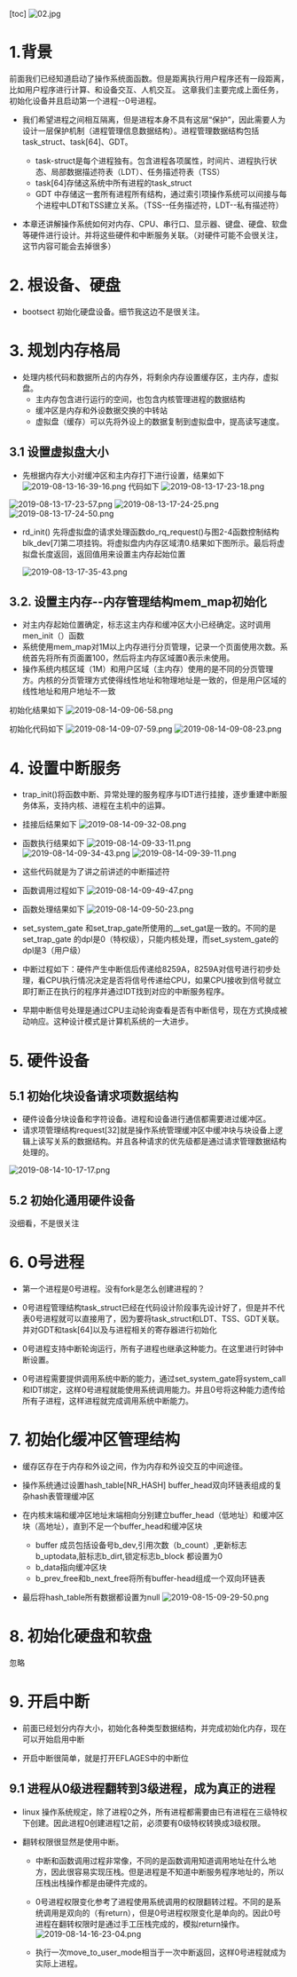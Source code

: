 [toc]
![02.jpg](./images/02.jpg)
# 1.背景
前面我们已经知道启动了操作系统面函数。但是距离执行用户程序还有一段距离，比如用户程序进行计算、和设备交互、人机交互。
这章我们主要完成上面任务，初始化设备并且启动第一个进程--0号进程。

* 我们希望进程之间相互隔离，但是进程本身不具有这层“保护”，因此需要人为设计一层保护机制（进程管理信息数据结构）。进程管理数据结构包括task_struct、task[64]、GDT。
    * task-struct是每个进程独有。包含进程各项属性，时间片、进程执行状态、局部数据描述符表（LDT）、任务描述符表（TSS）
    * task[64]存储这系统中所有进程的task_struct
    * GDT 中存储这一套所有进程所有结构，通过索引项操作系统可以间接与每个进程中LDT和TSS建立关系。（TSS--任务描述符，LDT--私有描述符）

* 本章还讲解操作系统如何对内存、CPU、串行口、显示器、键盘、硬盘、软盘等硬件进行设计。并将这些硬件和中断服务关联。（对硬件可能不会很关注，这节内容可能会去掉很多）



# 2. 根设备、硬盘
* bootsect 初始化硬盘设备。细节我这边不是很关注。

# 3. 规划内存格局
* 处理内核代码和数据所占的内存外，将剩余内存设置缓存区，主内存，虚拟盘。
    * 主内存包含进行运行的空间，也包含内核管理进程的数据结构
    * 缓冲区是内存和外设数据交换的中转站
    * 虚拟盘（缓存）可以先将外设上的数据复制到虚拟盘中，提高读写速度。


## 3.1 设置虚拟盘大小
* 先根据内存大小对缓冲区和主内存打下进行设置，结果如下
![2019-08-13-16-39-16.png](./images/2019-08-13-16-39-16.png)
代码如下
![2019-08-13-17-23-18.png](./images/2019-08-13-17-23-18.png)

![2019-08-13-17-23-57.png](./images/2019-08-13-17-23-57.png)
![2019-08-13-17-24-25.png](./images/2019-08-13-17-24-25.png)
![2019-08-13-17-24-50.png](./images/2019-08-13-17-24-50.png)

* rd_init() 先将虚拟盘的请求处理函数do_rq_request()与图2-4函数控制结构blk_dev[7]第二项挂钩。将虚拟盘内内存区域清0.结果如下图所示。最后将虚拟盘长度返回，返回值用来设置主内存起始位置
    
    ![2019-08-13-17-35-43.png](./images/2019-08-13-17-35-43.png)

## 3.2. 设置主内存--内存管理结构mem_map初始化
* 对主内存起始位置确定，标志这主内存和缓冲区大小已经确定。这时调用men_init（）函数
* 系统使用mem_map对1M以上内存进行分页管理，记录一个页面使用次数。系统首先将所有页面置100，然后将主内存区域置0表示未使用。
* 操作系统内核区域（1M）和用户区域（主内存）使用的是不同的分页管理方。内核的分页管理方式使得线性地址和物理地址是一致的，但是用户区域的线性地址和用户地址不一致

初始化结果如下
![2019-08-14-09-06-58.png](./images/2019-08-14-09-06-58.png)

初始化代码如下
![2019-08-14-09-07-59.png](./images/2019-08-14-09-07-59.png)
![2019-08-14-09-08-23.png](./images/2019-08-14-09-08-23.png)

# 4. 设置中断服务

* trap_init()将函数中断、异常处理的服务程序与IDT进行挂接，逐步重建中断服务体系，支持内核、进程在主机中的运算。

* 挂接后结果如下
![2019-08-14-09-32-08.png](./images/2019-08-14-09-32-08.png)

* 函数执行结果如下
![2019-08-14-09-33-11.png](./images/2019-08-14-09-33-11.png)
![2019-08-14-09-34-43.png](./images/2019-08-14-09-34-43.png)
![2019-08-14-09-39-11.png](./images/2019-08-14-09-39-11.png)

* 这些代码就是为了讲之前讲述的中断描述符
* 函数调用过程如下
![2019-08-14-09-49-47.png](./images/2019-08-14-09-49-47.png)
* 函数处理结果如下
![2019-08-14-09-50-23.png](./images/2019-08-14-09-50-23.png)

* set_system_gate 和set_trap_gate所使用的__set_gat是一致的。不同的是set_trap_gate 的dpl是0（特权级），只能内核处理，而set_system_gate的dpl是3（用户级）

* 中断过程如下：硬件产生中断信后传递给8259A，8259A对信号进行初步处理，看CPU执行情况决定是否将信号传递给CPU，如果CPU接收到信号就立即打断正在执行的程序并通过IDT找到对应的中断服务程序。


* 早期中断信号处理是通过CPU主动轮询查看是否有中断信号，现在方式换成被动响应。这种设计模式是计算机系统的一大进步。

# 5. 硬件设备
## 5.1 初始化块设备请求项数据结构
* 硬件设备分块设备和字符设备。进程和设备进行通信都需要进过缓冲区。
* 请求项管理结构request[32]就是操作系统管理缓冲区中缓冲块与块设备上逻辑上读写关系的数据结构。并且各种请求的优先级都是通过请求管理数据结构处理的。

![2019-08-14-10-17-17.png](./images/2019-08-14-10-17-17.png)

## 5.2 初始化通用硬件设备
没细看，不是很关注

# 6. 0号进程
* 第一个进程是0号进程。没有fork是怎么创建进程的？

* 0号进程管理结构task_struct已经在代码设计阶段事先设计好了，但是并不代表0号进程就可以直接用了，因为要将task_struct和LDT、TSS、GDT关联。并对GDT和task[64]以及与进程相关的寄存器进行初始化

* 0号进程支持中断轮询运行，所有子进程也继承这种能力。在这里进行时钟中断设置。

* 0号进程需要提供调用系统中断的能力，通过set_system_gate将system_call和IDT绑定，这样0号进程就能使用系统调用能力。并且0号将这种能力遗传给所有子进程，这样进程就完成调用系统中断能力。


# 7. 初始化缓冲区管理结构

* 缓存区存在于内存和外设之间，作为内存和外设交互的中间途径。
* 操作系统通过设置hash_table[NR_HASH] buffer_head双向环链表组成的复杂hash表管理缓冲区

* 在内核末端和缓冲区地址末端相向分别建立buffer_head（低地址）和缓冲区块（高地址），直到不足一个buffer_head和缓冲区块
    * buffer 成员包括设备号b_dev,引用次数（b_count）,更新标志b_uptodata,脏标志b_dirt,锁定标志b_block 都设置为0
    * b_data指向缓冲区块
    * b_prev_free和b_next_free将所有buffer-head组成一个双向环链表 
* 最后将hash_table所有数据都设置为null
![2019-08-15-09-29-50.png](./images/2019-08-15-09-29-50.png)

# 8. 初始化硬盘和软盘
忽略

# 9. 开启中断
* 前面已经划分内存大小，初始化各种类型数据结构，并完成初始化内存，现在可以开始启用中断

* 开启中断很简单，就是打开EFLAGES中的中断位

## 9.1 进程从0级进程翻转到3级进程，成为真正的进程
* linux 操作系统规定，除了进程0之外，所有进程都需要由已有进程在三级特权下创建。因此进程0创建进程1之前，必须要有0级特权转换成3级权限。

* 翻转权限很显然是使用中断。
    * 中断和函数调用过程非常像，不同的是函数调用知道调用地址在什么地方，因此很容易实现压栈。但是进程是不知道中断服务程序地址的，所以压栈出栈操作都是由硬件完成的。
    * 0号进程权限变化参考了进程使用系统调用的权限翻转过程。不同的是系统调用是双向的（有return），但是0号进程权限变化是单向的。因此0号进程在翻转权限时是通过手工压栈完成的，模拟return操作。
    ![2019-08-14-16-23-04.png](./images/2019-08-14-16-23-04.png)

    * 执行一次move_to_user_mode相当于一次中断返回，这样0号进程就成为实际上进程。

